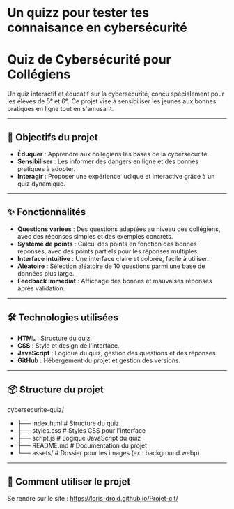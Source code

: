 # Un quizz pour tester tes connaisance en cybersécurité





# Quiz de Cybersécurité pour Collégiens

Un quiz interactif et éducatif sur la cybersécurité, conçu spécialement pour les élèves de 5ᵉ et 6ᵉ. Ce projet vise à sensibiliser les jeunes aux bonnes pratiques en ligne tout en s'amusant.

---

## 🎯 Objectifs du projet

- **Éduquer** : Apprendre aux collégiens les bases de la cybersécurité.
- **Sensibiliser** : Les informer des dangers en ligne et des bonnes pratiques à adopter.
- **Interagir** : Proposer une expérience ludique et interactive grâce à un quiz dynamique.

---

## ✨ Fonctionnalités

- **Questions variées** : Des questions adaptées au niveau des collégiens, avec des réponses simples et des exemples concrets.
- **Système de points** : Calcul des points en fonction des bonnes réponses, avec des points partiels pour les réponses multiples.
- **Interface intuitive** : Une interface claire et colorée, facile à utiliser.
- **Aléatoire** : Sélection aléatoire de 10 questions parmi une base de données plus large.
- **Feedback immédiat** : Affichage des bonnes et mauvaises réponses après validation.

---

## 🛠️ Technologies utilisées

- **HTML** : Structure du quiz.
- **CSS** : Style et design de l'interface.
- **JavaScript** : Logique du quiz, gestion des questions et des réponses.
- **GitHub** : Hébergement du projet et gestion des versions.

---

## 📦 Structure du projet
cybersecurite-quiz/
- ├── index.html # Structure du quiz
- ├── styles.css # Styles CSS pour l'interface
- ├── script.js # Logique JavaScript du quiz
- ├── README.md # Documentation du projet
- └── assets/ # Dossier pour les images (ex : background.webp)

---

## 🚀 Comment utiliser le projet
Se rendre sur le site : https://loris-droid.github.io/Projet-cit/
